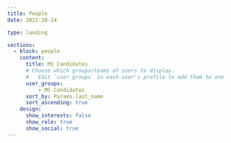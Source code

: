 ```yaml
---
title: People
date: 2022-10-24

type: landing

sections:
  - block: people
    content:
      title: MS Candidates
      # Choose which groups/teams of users to display.
      #   Edit `user_groups` in each user's profile to add them to one or more of these groups.
      user_groups:
          - MS Candidates
      sort_by: Params.last_name
      sort_ascending: true
    design:
      show_interests: false
      show_role: true
      show_social: true
---
```



